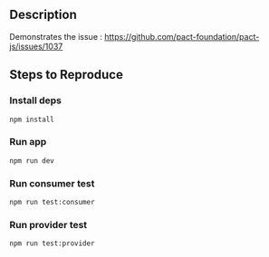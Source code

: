## Description
Demonstrates the issue : https://github.com/pact-foundation/pact-js/issues/1037

## Steps to Reproduce

### Install deps
`npm install`

### Run app
`npm run dev`

### Run consumer test
`npm run test:consumer`

### Run provider test
`npm run test:provider`

